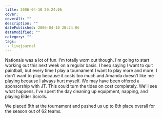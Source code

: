 ```yaml
---
title: 2006-04-10 20:24:06
cover: 
coverAlt: ""
description: ""
datePublished: 2006-04-10 20:24:06
dateModified: ""
category: ""
tags:
 - livejournal
---
```


Nationals was a lot of fun. I'm totally worn out though. I'm going to start working out this next week on a regular basis. I heep saying I want to quit paintball, but every time I play a tournament I want to play more and more. I don't want to play because it costs too much and Amanda doesn't like me playing because I always hurt myself. We may have been offered a sponsorship with JT. This could turn the tides on cost completely. We'll see what happens. I've spent the day cleaning up equipment, napping, and playing Elder Scrolls.

We placed 8th at the tournament and pushed us up to 8th place overall for the season out of 62 teams.
